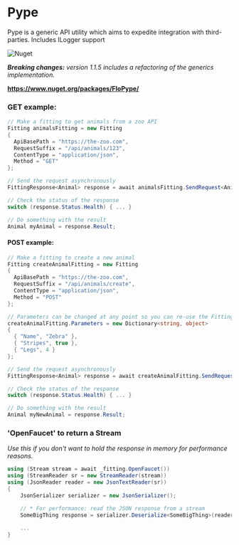 # Pype
Pype is a generic API utility which aims to expedite integration with third-parties. Includes ILogger support

![Nuget](https://img.shields.io/nuget/dt/Flopype?logo=nuget&style=flat-square)

***Breaking changes:*** *version 1.1.5 includes a refactoring of the generics implementation.*

**https://www.nuget.org/packages/FloPype/**

### GET example:
```` C#
// Make a fitting to get animals from a zoo API
Fitting animalsFitting = new Fitting
{
  ApiBasePath = "https://the-zoo.com",
  RequestSuffix = "/api/animals/123",
  ContentType = "application/json",
  Method = "GET"
};

// Send the request asynchronously 
FittingResponse<Animal> response = await animalsFitting.SendRequest<Animal>();

// Check the status of the response
switch (response.Status.Health) { ... }

// Do something with the result
Animal myAnimal = response.Result;
````

#### POST example:
```` C#
// Make a fitting to create a new animal
Fitting createAnimalFitting = new Fitting
{
  ApiBasePath = "https://the-zoo.com",
  RequestSuffix = "/api/animals/create",
  ContentType = "application/json",
  Method = "POST"
};

// Parameters can be changed at any point so you can re-use the Fitting
createAnimalFitting.Parameters = new Dictionary<string, object>
{
  { "Name", "Zebra" },
  { "Stripes", true },
  { "Legs", 4 }
};

// Send the request asynchronously 
FittingResponse<Animal> response = await createAnimalFitting.SendRequest<Animal>();

// Check the status of the response
switch (response.Status.Health) { ... }

// Do something with the result
Animal myNewAnimal = response.Result;
````

### 'OpenFaucet' to return a Stream
*Use this if you don't want to hold the response in memory for performance reasons.*
````C#
using (Stream stream = await _fitting.OpenFaucet())
using (StreamReader sr = new StreamReader(stream))
using (JsonReader reader = new JsonTextReader(sr))
{
    JsonSerializer serializer = new JsonSerializer();

    // * For performance: read the JSON response from a stream
    SomeBigThing response = serializer.Deserialize<SomeBigThing>(reader);
    
    ...
}
````
